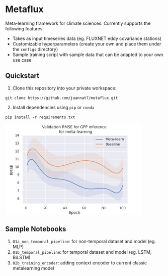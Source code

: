 # Metaflux
Meta-learning framework for climate sciences. Currently supports the following features:
- Takes as input timeseries data (eg. FLUXNET eddy covariance stations)
- Customizable hyperparameters (create your own and place them under the `configs` directory)
- Sample training script with sample data that can be adapted to your own use case

## Quickstart
1. Clone this repository into your private workspace:
```
git clone https://github.com/juannat7/metaflux.git
```

2. Install dependencies using `pip` or `conda`
```
pip install -r requirements.txt
```

![Meta inference](https://github.com/juannat7/metaflux/blob/main/docs/gpp_infer.jpeg)

## Sample Notebooks
1. `01a_non_temporal_pipeline`: for non-temporal dataset and model (eg. MLP)
2. `01b_temporal_pipeline`: for temporal dataset and model (eg. LSTM, BiLSTM)
3. `02b_training_encoder`: adding context encoder to current classic metalearning model
